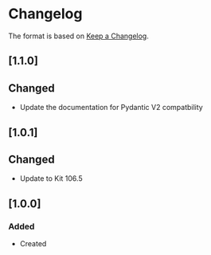 # Changelog
The format is based on [Keep a Changelog](https://keepachangelog.com/en/1.0.0/).

## [1.1.0]
## Changed
- Update the documentation for Pydantic V2 compatbility

## [1.0.1]
## Changed
- Update to Kit 106.5

## [1.0.0]
### Added
- Created
